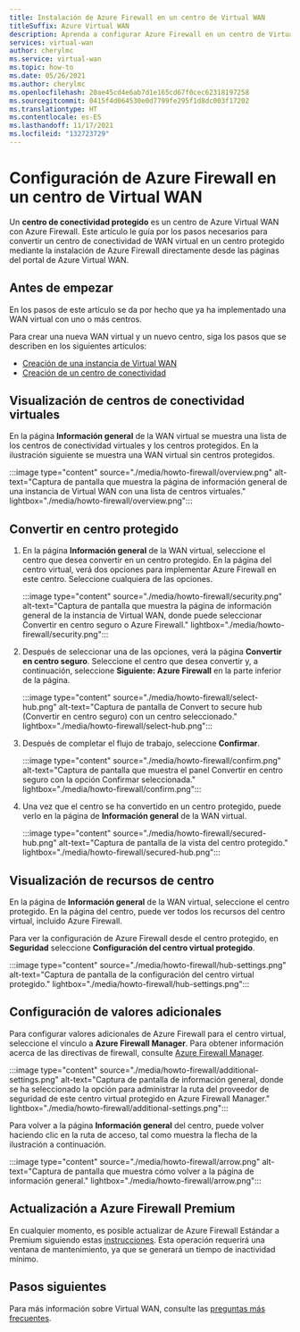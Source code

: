 ```yaml
---
title: Instalación de Azure Firewall en un centro de Virtual WAN
titleSuffix: Azure Virtual WAN
description: Aprenda a configurar Azure Firewall en un centro de Virtual WAN.
services: virtual-wan
author: cherylmc
ms.service: virtual-wan
ms.topic: how-to
ms.date: 05/26/2021
ms.author: cherylmc
ms.openlocfilehash: 20ae45cd4e6ab7d1e165cd67f0cec62318197258
ms.sourcegitcommit: 0415f4d064530e0d7799fe295f1d8dc003f17202
ms.translationtype: HT
ms.contentlocale: es-ES
ms.lasthandoff: 11/17/2021
ms.locfileid: "132723729"
---
```

# <a name="configure-azure-firewall-in-a-virtual-wan-hub"></a>Configuración de Azure Firewall en un centro de Virtual WAN

Un **centro de conectividad protegido** es un centro de Azure Virtual WAN con Azure Firewall. Este artículo le guía por los pasos necesarios para convertir un centro de conectividad de WAN virtual en un centro protegido mediante la instalación de Azure Firewall directamente desde las páginas del portal de Azure Virtual WAN.

## <a name="before-you-begin"></a>Antes de empezar

En los pasos de este artículo se da por hecho que ya ha implementado una WAN virtual con uno o más centros.

Para crear una nueva WAN virtual y un nuevo centro, siga los pasos que se describen en los siguientes artículos:

* [Creación de una instancia de Virtual WAN](virtual-wan-site-to-site-portal.md#openvwan)
* [Creación de un centro de conectividad](virtual-wan-site-to-site-portal.md#hub)

## <a name="view-virtual-hubs"></a>Visualización de centros de conectividad virtuales

En la página **Información general** de la WAN virtual se muestra una lista de los centros de conectividad virtuales y los centros protegidos. En la ilustración siguiente se muestra una WAN virtual sin centros protegidos.

:::image type="content" source="./media/howto-firewall/overview.png" alt-text="Captura de pantalla que muestra la página de información general de una instancia de Virtual WAN con una lista de centros virtuales." lightbox="./media/howto-firewall/overview.png":::

## <a name="convert-to-secured-hub"></a>Convertir en centro protegido

1. En la página **Información general** de la WAN virtual, seleccione el centro que desea convertir en un centro protegido. En la página del centro virtual, verá dos opciones para implementar Azure Firewall en este centro. Seleccione cualquiera de las opciones.

   :::image type="content" source="./media/howto-firewall/security.png" alt-text="Captura de pantalla que muestra la página de información general de la instancia de Virtual WAN, donde puede seleccionar Convertir en centro seguro o Azure Firewall." lightbox="./media/howto-firewall/security.png":::

1. Después de seleccionar una de las opciones, verá la página **Convertir en centro seguro**. Seleccione el centro que desea convertir y, a continuación, seleccione **Siguiente: Azure Firewall** en la parte inferior de la página.

   :::image type="content" source="./media/howto-firewall/select-hub.png" alt-text="Captura de pantalla de Convert to secure hub (Convertir en centro seguro) con un centro seleccionado." lightbox="./media/howto-firewall/select-hub.png":::
1. Después de completar el flujo de trabajo, seleccione **Confirmar**.

   :::image type="content" source="./media/howto-firewall/confirm.png" alt-text="Captura de pantalla que muestra el panel Convertir en centro seguro con la opción Confirmar seleccionada." lightbox="./media/howto-firewall/confirm.png":::
1. Una vez que el centro se ha convertido en un centro protegido, puede verlo en la página de **Información general** de la WAN virtual.

   :::image type="content" source="./media/howto-firewall/secured-hub.png" alt-text="Captura de pantalla de la vista del centro protegido." lightbox="./media/howto-firewall/secured-hub.png":::

## <a name="view-hub-resources"></a>Visualización de recursos de centro

En la página de **Información general** de la WAN virtual, seleccione el centro protegido. En la página del centro, puede ver todos los recursos del centro virtual, incluido Azure Firewall.

Para ver la configuración de Azure Firewall desde el centro protegido, en **Seguridad** seleccione **Configuración del centro virtual protegido**.

:::image type="content" source="./media/howto-firewall/hub-settings.png" alt-text="Captura de pantalla de la configuración del centro virtual protegido." lightbox="./media/howto-firewall/hub-settings.png":::

## <a name="configure-additional-settings"></a>Configuración de valores adicionales

Para configurar valores adicionales de Azure Firewall para el centro virtual, seleccione el vínculo a **Azure Firewall Manager**. Para obtener información acerca de las directivas de firewall, consulte [Azure Firewall Manager](../firewall-manager/secure-cloud-network.md#create-a-firewall-policy-and-secure-your-hub).

:::image type="content" source="./media/howto-firewall/additional-settings.png" alt-text="Captura de pantalla de información general, donde se ha seleccionado la opción para administrar la ruta del proveedor de seguridad de este centro virtual protegido en Azure Firewall Manager." lightbox="./media/howto-firewall/additional-settings.png":::

Para volver a la página **Información general** del centro, puede volver haciendo clic en la ruta de acceso, tal como muestra la flecha de la ilustración a continuación.

:::image type="content" source="./media/howto-firewall/arrow.png" alt-text="Captura de pantalla que muestra cómo volver a la página de información general." lightbox="./media/howto-firewall/arrow.png":::

## <a name="upgrade-to-azure-firewall-premium"></a>Actualización a Azure Firewall Premium
En cualquier momento, es posible actualizar de Azure Firewall Estándar a Premium siguiendo estas [instrucciones](../firewall/premium-migrate.md#migrate-a-secure-hub-firewall). Esta operación requerirá una ventana de mantenimiento, ya que se generará un tiempo de inactividad mínimo. 

## <a name="next-steps"></a>Pasos siguientes

Para más información sobre Virtual WAN, consulte las [preguntas más frecuentes](virtual-wan-faq.md).